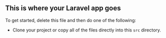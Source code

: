 ## This is where your Laravel app goes

To get started, delete this file and then do one of the following:

- Clone your project or copy all of the files directly into this `src` directory.